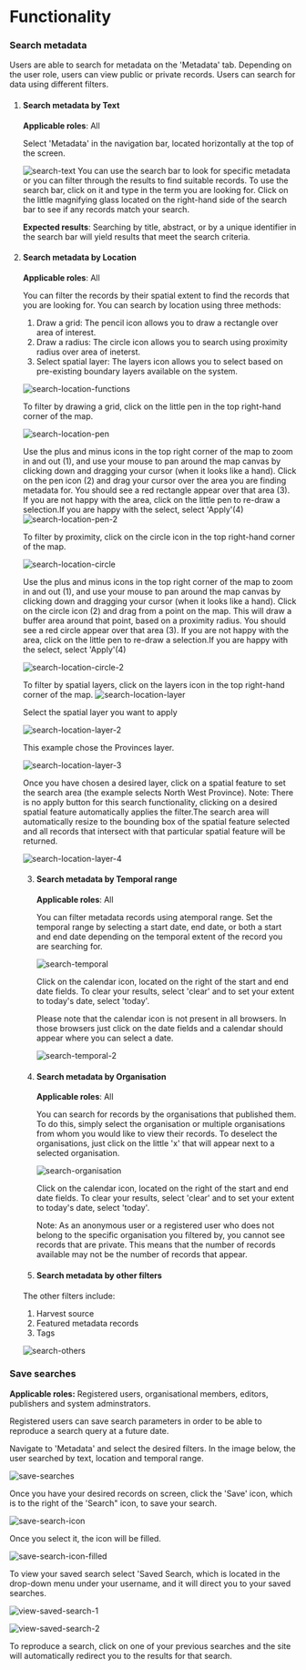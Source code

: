 # Functionality

### Search metadata
Users are able to search for metadata on the 'Metadata' tab. Depending on the user role, users can view public or private records. Users can search for data using different filters.

1. #### Search metadata by Text
    <b>Applicable roles</b>: All

    Select 'Metadata' in the navigation bar, located horizontally at the top of the screen.

    ![search-text](img/search-text-1.png)
    You can use the search bar to look for specific metadata or you can filter through the results to find suitable records. To use the search bar, click on it and type in the term you are looking for. Click on the little magnifying glass located on the right-hand side of the search bar to see if any records match your search. 

    <b>Expected results</b>: Searching by title, abstract, or by a unique identifier in the search bar will yield results that meet the search criteria.

2. #### Search metadata by Location
    <b>Applicable roles</b>: All

    You can filter the records by their spatial extent to find the records that you are looking for. You can search by location using three methods:
    1. Draw a grid: The pencil icon allows you to draw a rectangle over area of interest.
    2. Draw a radius: The circle icon allows you to search using proximity radius over area of ineterst.
    3. Select spatial layer: The layers icon allows you to select based on pre-existing boundary layers available on the system.

    ![search-location-functions](img/search-location-filters-1.png)
    
    
    To filter by drawing a grid, click on the little pen in the top right-hand corner of the map.

    ![search-location-pen](img/search-location-1.png)

    Use the plus and minus icons in the top right corner of the map to zoom in and out (1), and use your mouse to pan around the map canvas by clicking down and dragging your cursor (when it looks like a hand). Click on the pen icon (2) and drag your cursor over the area you are finding metadata for. You should see a red rectangle appear over that area (3). If you are not happy with the area, click on the little pen to re-draw a selection.If you are happy with the select, select 'Apply'(4)
    ![search-location-pen-2](img/search-location-2.png)

   To filter by proximity, click on the circle icon in the top right-hand corner of the map.

    ![search-location-circle](img/search-location-3.png)

    Use the plus and minus icons in the top right corner of the map to zoom in and out (1), and use your mouse to pan around the map canvas by clicking down and dragging your cursor (when it looks like a hand). Click on the circle icon (2) and drag from a point on the map. This will draw a buffer area around that point, based on a proximity radius. You should see a red circle appear over that area (3). If you are not happy with the area, click on the little pen to re-draw a selection.If you are happy with the select, select 'Apply'(4)
    
    ![search-location-circle-2](img/search-location-4.png) 

    To filter by spatial layers, click on the layers icon in the top right-hand corner of the map.
    ![search-location-layer](img/search-location-5.png)

    Select the spatial layer you want to apply

    ![search-location-layer-2](img/search-location-6.png) 

    This example chose the Provinces layer.

    ![search-location-layer-3](img/search-location-7.png) 

    Once you have chosen a desired layer, click on a spatial feature to set the search area (the example selects North West Province).
    Note: There is no apply button for this search functionality, clicking on a desired spatial feature automatically applies the filter.The search area will automatically resize to the bounding box of the spatial feature selected and all records that intersect with that particular spatial feature will be returned.

    ![search-location-layer-4](img/search-location-8.png) 

     3. #### Search metadata by Temporal range
        <b>Applicable roles</b>: All

        You can filter metadata records using atemporal range. Set the temporal range by selecting a start date, end date, or both a start and end date depending on the temporal extent of the record you are searching for.


        ![search-temporal](img/search-temporal-1.png)

        Click on the calendar icon, located on the right of the start and end date fields. To clear your results, select 'clear' and to set your extent to today's date, select 'today'.

        Please note that the calendar icon is not present in all browsers. In those browsers just click on the date fields and a calendar should appear where you can select a date.

        ![search-temporal-2](img/search-temporal-2.png)



    3. #### Search metadata by Organisation
        <b>Applicable roles</b>: All

        You can search for records by the organisations that published them. To do this, simply select the organisation or multiple organisations from whom you would like to view their records. To deselect the organisations, just click on the little 'x' that will appear next to a selected organisation.

        ![search-organisation](img/search-organisation-1.png)

        Click on the calendar icon, located on the right of the start and end date fields. To clear your results, select 'clear' and to set your extent to today's date, select 'today'.

        Note: As an anonymous user or a registered user who does not belong to the specific organisation you filtered by, you cannot see records that are private. This means that the number of records available may not be the number of records that appear.

    5. #### Search metadata by other filters

    The other filters include:

    1. Harvest source
    2. Featured metadata records
    3. Tags

    ![search-others](img/search-other-1.png)

### Save searches

<b>Applicable roles:</b> Registered users, organisational members, editors, publishers and system adminstrators.

Registered users can save search parameters in order to be able to reproduce a search query at a future date.

Navigate to 'Metadata' and select the desired filters. In the image below, the user searched by text, location and temporal range.

![save-searches](img/save-1.png)

Once you have your desired records on screen, click the 'Save' icon, which is to the right of the 'Search" icon, to save your search.


![save-search-icon](img/save-2.png)

Once you select it, the icon will be filled.

![save-search-icon-filled](img/save-3.png)

To view your saved search select 'Saved Search, which is located in the drop-down menu under your username, and it will direct you to your saved searches.

![view-saved-search-1](img/save-4.png)


![view-saved-search-2](img/save-5.png)

To reproduce a search, click on one of your previous searches and the site will automatically redirect you to the results for that search.









        